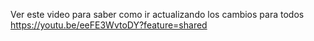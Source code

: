 Ver este video para saber como ir actualizando los cambios para todos 
https://youtu.be/eeFE3WvtoDY?feature=shared
